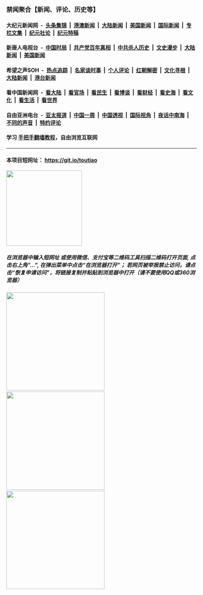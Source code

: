 ### 禁闻聚合【新闻、评论、历史等】

#### 大纪元新闻网 &nbsp;-&nbsp; [头条集锦](indexes/E头条集锦.md?t=02082011) &nbsp;|&nbsp; [港澳新闻](indexes/E港澳新闻.md?t=02082011)  &nbsp;|&nbsp; [大陆新闻](indexes/E大陆新闻.md?t=02082011) &nbsp;|&nbsp; [美国新闻](indexes/E美国新闻.md?t=02082011) &nbsp;|&nbsp; [国际新闻](indexes/E国际新闻.md?t=02082011) &nbsp;|&nbsp; [专栏文集](indexes/E专栏文集.md?t=02082011) &nbsp;|&nbsp; [纪元社论](indexes/E纪元社论.md?t=02082011) &nbsp;|&nbsp; [纪元特稿](indexes/E纪元特稿.md?t=02082011) 

#### 新唐人电视台 &nbsp;-&nbsp; [中国时局](indexes/N中国时局.md?t=02082011) &nbsp;|&nbsp; [共产党百年真相](indexes/N共产党百年真相.md?t=02082011) &nbsp;|&nbsp; [中共杀人历史](indexes/N中共杀人历史.md?t=02082011) &nbsp;|&nbsp; [文史漫步](indexes/N文史漫步.md?t=02082011) &nbsp;|&nbsp; [大陆新闻](indexes/N大陆新闻.md?t=02082011) &nbsp;|&nbsp; [美国新闻](indexes/N美国新闻.md?t=02082011)

#### 希望之声SOH &nbsp;-&nbsp; [热点追踪](indexes/H热点追踪.md?t=02082011) &nbsp;|&nbsp; [名家谈时事](indexes/H名家谈时事.md?t=02082011) &nbsp;|&nbsp; [个人评论](indexes/H个人评论.md?t=02082011)  &nbsp;|&nbsp; [红朝解密](indexes/H红朝解密.md?t=02082011) &nbsp;|&nbsp; [文化寻根](indexes/H文化寻根.md?t=02082011) &nbsp;|&nbsp; [大陆新闻](indexes/H大陆新闻.md?t=02082011) &nbsp;|&nbsp; [港台新闻](indexes/H港台新闻.md?t=02082011)

#### 看中国新闻网 &nbsp;-&nbsp; [看大陆](indexes/S看大陆.md?t=02082011) &nbsp;|&nbsp; [看官场](indexes/S看官场.md?t=02082011) &nbsp;|&nbsp; [看民生](indexes/S看民生.md?t=02082011)  &nbsp;|&nbsp; [看博谈](indexes/S看博谈.md?t=02082011) &nbsp;|&nbsp; [看财经](indexes/S看财经.md?t=02082011) &nbsp;|&nbsp; [看史海](indexes/S看史海.md?t=02082011) &nbsp;|&nbsp; [看文化](indexes/S看文化.md?t=02082011) &nbsp;|&nbsp; [看生活](indexes/S看生活.md?t=02082011) &nbsp;|&nbsp; [看世界](indexes/S看世界.md?t=02082011)

#### 自由亚洲电台 &nbsp;-&nbsp; [亚太报道](indexes/R亚太报道.md?t=02082011) &nbsp;|&nbsp; [中国一周](indexes/R中国一周.md?t=02082011) &nbsp;|&nbsp; [中国透视](indexes/R中国透视.md?t=02082011)  &nbsp;|&nbsp; [国际视角](indexes/R国际视角.md?t=02082011) &nbsp;|&nbsp; [夜话中南海](indexes/R夜话中南海.md?t=02082011) &nbsp;|&nbsp; [不同的声音](indexes/R不同的声音.md?t=02082011) &nbsp;|&nbsp; [特约评论](indexes/R特约评论.md?t=02082011)

#### 学习 [手把手翻墙教程](https://github.com/gfw-breaker/guides/wiki)，自由浏览互联网

----

#### 本项目短网址： https://git.io/toutiao
<img src="https://raw.githubusercontent.com/gfw-breaker/banned-news/master/scripts/img/qr.png" width="200px"/>  

##### 在浏览器中输入短网址 或使用微信、支付宝等二维码工具扫描二维码打开页面, 点击右上角"...", 在弹出菜单中点击“在浏览器打开”； 若网页被举报禁止访问，请点击“恢复申请访问”，将链接复制并粘贴到浏览器中打开（请不要使用QQ或360浏览器）

<img src="https://raw.githubusercontent.com/gfw-breaker/banned-news/master/scripts/img/1.png" width="260px"/> &nbsp; <img src="https://raw.githubusercontent.com/gfw-breaker/banned-news/master/scripts/img/2.png" width="260px"/> &nbsp; <img src="https://raw.githubusercontent.com/gfw-breaker/banned-news/master/scripts/img/3.png" width="260px"/>
